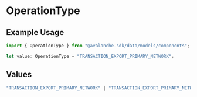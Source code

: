 # OperationType

## Example Usage

```typescript
import { OperationType } from "@avalanche-sdk/data/models/components";

let value: OperationType = "TRANSACTION_EXPORT_PRIMARY_NETWORK";
```

## Values

```typescript
"TRANSACTION_EXPORT_PRIMARY_NETWORK" | "TRANSACTION_EXPORT_PRIMARY_NETWORK_STAKING" | "TRANSACTION_EXPORT_PRIMARY_NETWORK_SIMPLE" | "TRANSACTION_EXPORT_EVM"
```